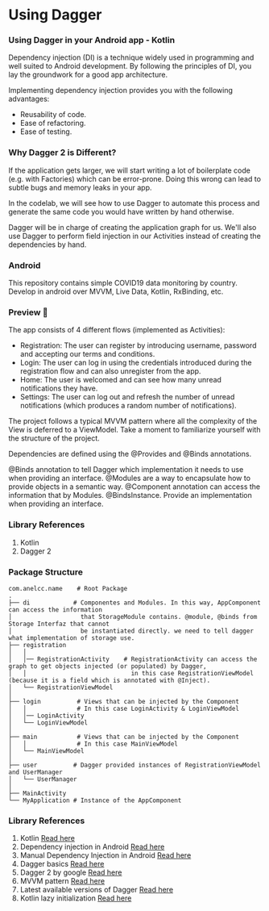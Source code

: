 # Using Dagger

### Using Dagger in your Android app - Kotlin

Dependency injection (DI) is a technique widely used in programming and well suited to Android development. By following the principles of DI, you lay the groundwork for a good app architecture.

Implementing dependency injection provides you with the following advantages:

* Reusability of code.
* Ease of refactoring.
* Ease of testing.

### Why Dagger 2 is Different?
If the application gets larger, we will start writing a lot of boilerplate code (e.g. with Factories) which can be error-prone. Doing this wrong can lead to subtle bugs and memory leaks in your app.

In the codelab, we will see how to use Dagger to automate this process and generate the same code you would have written by hand otherwise.

Dagger will be in charge of creating the application graph for us. We'll also use Dagger to perform field injection in our Activities instead of creating the dependencies by hand.

### Android
This repository contains simple COVID19 data monitoring by country. Develop in android over MVVM, Live Data, Kotlin, RxBinding, etc.

### Preview 🎉
The app consists of 4 different flows (implemented as Activities):

* Registration: The user can register by introducing username, password and accepting our terms and conditions.
* Login: The user can log in using the credentials introduced during the registration flow and can also unregister from the app.
* Home: The user is welcomed and can see how many unread notifications they have.
* Settings: The user can log out and refresh the number of unread notifications (which produces a random number of notifications).

The project follows a typical MVVM pattern where all the complexity of the View is deferred to a ViewModel. Take a moment to familiarize yourself with the structure of the project.

Dependencies are defined using the @Provides and @Binds annotations.

@Binds annotation to tell Dagger which implementation it needs to use when providing an interface.
@Modules are a way to encapsulate how to provide objects in a semantic way.
@Component annotation  can access the information that by Modules.
@BindsInstance. Provide an implementation when providing an interface.

### Library References
1. Kotlin
2. Dagger 2


### Package Structure
```
com.anelcc.name    # Root Package
.
├── di            # Componentes and Modules. In this way, AppComponent can access the information
│                   that StorageModule contains. @module, @binds from Storage Interfaz that cannot
│                   be instantiated directly. we need to tell dagger what implementation of storage use.
├── registration
│   │
│   │── RegistrationActivity    # RegistrationActivity can access the graph to get objects injected (or populated) by Dagger,
│   │                             in this case RegistrationViewModel (because it is a field which is annotated with @Inject).
│   └── RegistrationViewModel
│
├── login          # Views that can be injected by the Component
│   │              # In this case LoginActivity & LoginViewModel
│   │── LoginActivity
│   └── LoginViewModel
│
├── main           # Views that can be injected by the Component
│   │              # In this case MainViewModel
│   └── MainViewModel
│
├── user          # Dagger provided instances of RegistrationViewModel and UserManager
│   └── UserManager
│
├── MainActivity
└── MyApplication # Instance of the AppComponent
```


### Library References

1. Kotlin [Read here](https://developer.android.com/kotlin/ktx)
0. Dependency injection in Android [Read here](https://developer.android.com/training/dependency-injection)
0. Manual Dependency Injection in Android [Read here](https://developer.android.com/training/dependency-injection/manual)
0. Dagger basics [Read here](https://developer.android.com/training/dependency-injection/dagger-basics)
0. Dagger 2 by google [Read here](https://docs.google.com/presentation/d/1fby5VeGU9CN8zjw4lAb2QPPsKRxx6mSwCe9q7ECNSJQ/pub?start=false&loop=false&delayms=3000&slide=id.p)
0. MVVM pattern [Read here](https://blog.mindorks.com/mvc-mvp-mvvm-architecture-in-android)
0. Latest available versions of Dagger [Read here](https://github.com/google/dagger/releases)
0. Kotlin lazy initialization  [Read here](https://kotlinlang.org/docs/reference/delegated-properties.html#lazy)

